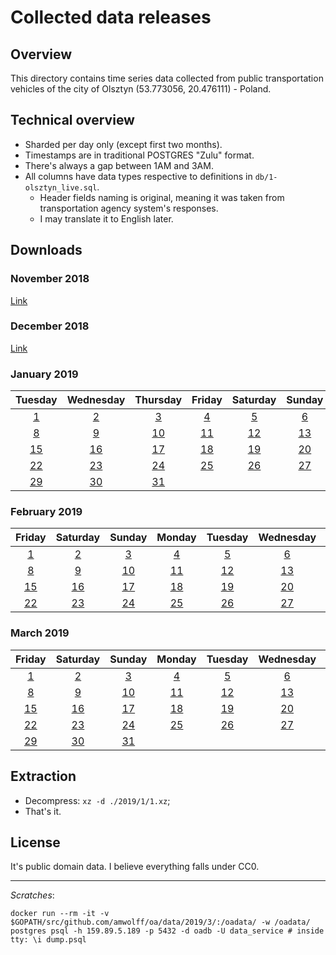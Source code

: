 # Collected data releases

## Overview
This directory contains time series data collected from public transportation vehicles of the city of Olsztyn (53.773056, 20.476111) - Poland.

## Technical overview
- Sharded per day only (except first two months).
- Timestamps are in traditional POSTGRES "Zulu" format.
- There's always a gap between 1AM and 3AM.
- All columns have data types respective to definitions in `db/1-olsztyn_live.sql`.
    - Header fields naming is original, meaning it was taken from transportation agency system's responses.
    - I may translate it to English later.

## Downloads
### November 2018
[Link](https://s3.eu-central-1.amazonaws.com/olsztynskie-autobusy-data/2018/11.csv.xz)

### December 2018
[Link](https://s3.eu-central-1.amazonaws.com/olsztynskie-autobusy-data/2018/12.csv.xz)

### January 2019
|                                         Tuesday                                        |                                        Wednesday                                       |                                        Thursday                                        |                                         Friday                                         |                                        Saturday                                        |                                         Sunday                                         |                                         Monday                                         |
|:--------------------------------------------------------------------------------------:|:--------------------------------------------------------------------------------------:|:--------------------------------------------------------------------------------------:|:--------------------------------------------------------------------------------------:|:--------------------------------------------------------------------------------------:|:--------------------------------------------------------------------------------------:|:--------------------------------------------------------------------------------------:|
|  [1](https://s3.eu-central-1.amazonaws.com/olsztynskie-autobusy-data/2019/1/1.csv.xz)  |  [2](https://s3.eu-central-1.amazonaws.com/olsztynskie-autobusy-data/2019/1/2.csv.xz)  |  [3](https://s3.eu-central-1.amazonaws.com/olsztynskie-autobusy-data/2019/1/3.csv.xz)  |  [4](https://s3.eu-central-1.amazonaws.com/olsztynskie-autobusy-data/2019/1/4.csv.xz)  |  [5](https://s3.eu-central-1.amazonaws.com/olsztynskie-autobusy-data/2019/1/5.csv.xz)  |  [6](https://s3.eu-central-1.amazonaws.com/olsztynskie-autobusy-data/2019/1/6.csv.xz)  |  [7](https://s3.eu-central-1.amazonaws.com/olsztynskie-autobusy-data/2019/1/7.csv.xz)  |
|  [8](https://s3.eu-central-1.amazonaws.com/olsztynskie-autobusy-data/2019/1/8.csv.xz)  |  [9](https://s3.eu-central-1.amazonaws.com/olsztynskie-autobusy-data/2019/1/9.csv.xz)  | [10](https://s3.eu-central-1.amazonaws.com/olsztynskie-autobusy-data/2019/1/10.csv.xz) | [11](https://s3.eu-central-1.amazonaws.com/olsztynskie-autobusy-data/2019/1/11.csv.xz) | [12](https://s3.eu-central-1.amazonaws.com/olsztynskie-autobusy-data/2019/1/12.csv.xz) | [13](https://s3.eu-central-1.amazonaws.com/olsztynskie-autobusy-data/2019/1/13.csv.xz) | [14](https://s3.eu-central-1.amazonaws.com/olsztynskie-autobusy-data/2019/1/14.csv.xz) |
| [15](https://s3.eu-central-1.amazonaws.com/olsztynskie-autobusy-data/2019/1/15.csv.xz) | [16](https://s3.eu-central-1.amazonaws.com/olsztynskie-autobusy-data/2019/1/16.csv.xz) | [17](https://s3.eu-central-1.amazonaws.com/olsztynskie-autobusy-data/2019/1/17.csv.xz) | [18](https://s3.eu-central-1.amazonaws.com/olsztynskie-autobusy-data/2019/1/18.csv.xz) | [19](https://s3.eu-central-1.amazonaws.com/olsztynskie-autobusy-data/2019/1/19.csv.xz) | [20](https://s3.eu-central-1.amazonaws.com/olsztynskie-autobusy-data/2019/1/20.csv.xz) | [21](https://s3.eu-central-1.amazonaws.com/olsztynskie-autobusy-data/2019/1/21.csv.xz) |
| [22](https://s3.eu-central-1.amazonaws.com/olsztynskie-autobusy-data/2019/1/22.csv.xz) | [23](https://s3.eu-central-1.amazonaws.com/olsztynskie-autobusy-data/2019/1/23.csv.xz) | [24](https://s3.eu-central-1.amazonaws.com/olsztynskie-autobusy-data/2019/1/24.csv.xz) | [25](https://s3.eu-central-1.amazonaws.com/olsztynskie-autobusy-data/2019/1/25.csv.xz) | [26](https://s3.eu-central-1.amazonaws.com/olsztynskie-autobusy-data/2019/1/26.csv.xz) | [27](https://s3.eu-central-1.amazonaws.com/olsztynskie-autobusy-data/2019/1/27.csv.xz) | [28](https://s3.eu-central-1.amazonaws.com/olsztynskie-autobusy-data/2019/1/28.csv.xz) |
| [29](https://s3.eu-central-1.amazonaws.com/olsztynskie-autobusy-data/2019/1/29.csv.xz) | [30](https://s3.eu-central-1.amazonaws.com/olsztynskie-autobusy-data/2019/1/30.csv.xz) | [31](https://s3.eu-central-1.amazonaws.com/olsztynskie-autobusy-data/2019/1/31.csv.xz) |                                                                                        |                                                                                        |                                                                                        |                                                                                        |

### February 2019
|                                         Friday                                         |                                        Saturday                                        |                                         Sunday                                         |                                         Monday                                         |                                         Tuesday                                        |                                        Wednesday                                       |                                        Thursday                                        |
|:--------------------------------------------------------------------------------------:|:--------------------------------------------------------------------------------------:|:--------------------------------------------------------------------------------------:|:--------------------------------------------------------------------------------------:|:--------------------------------------------------------------------------------------:|:--------------------------------------------------------------------------------------:|:--------------------------------------------------------------------------------------:|
|  [1](https://s3.eu-central-1.amazonaws.com/olsztynskie-autobusy-data/2019/2/1.csv.xz)  |  [2](https://s3.eu-central-1.amazonaws.com/olsztynskie-autobusy-data/2019/2/2.csv.xz)  |  [3](https://s3.eu-central-1.amazonaws.com/olsztynskie-autobusy-data/2019/2/3.csv.xz)  |  [4](https://s3.eu-central-1.amazonaws.com/olsztynskie-autobusy-data/2019/2/4.csv.xz)  |  [5](https://s3.eu-central-1.amazonaws.com/olsztynskie-autobusy-data/2019/2/5.csv.xz)  |  [6](https://s3.eu-central-1.amazonaws.com/olsztynskie-autobusy-data/2019/2/6.csv.xz)  |  [7](https://s3.eu-central-1.amazonaws.com/olsztynskie-autobusy-data/2019/2/7.csv.xz)  |
|  [8](https://s3.eu-central-1.amazonaws.com/olsztynskie-autobusy-data/2019/2/8.csv.xz)  |  [9](https://s3.eu-central-1.amazonaws.com/olsztynskie-autobusy-data/2019/2/9.csv.xz)  | [10](https://s3.eu-central-1.amazonaws.com/olsztynskie-autobusy-data/2019/2/10.csv.xz) | [11](https://s3.eu-central-1.amazonaws.com/olsztynskie-autobusy-data/2019/2/11.csv.xz) | [12](https://s3.eu-central-1.amazonaws.com/olsztynskie-autobusy-data/2019/2/12.csv.xz) | [13](https://s3.eu-central-1.amazonaws.com/olsztynskie-autobusy-data/2019/2/13.csv.xz) | [14](https://s3.eu-central-1.amazonaws.com/olsztynskie-autobusy-data/2019/2/14.csv.xz) |
| [15](https://s3.eu-central-1.amazonaws.com/olsztynskie-autobusy-data/2019/2/15.csv.xz) | [16](https://s3.eu-central-1.amazonaws.com/olsztynskie-autobusy-data/2019/2/16.csv.xz) | [17](https://s3.eu-central-1.amazonaws.com/olsztynskie-autobusy-data/2019/2/17.csv.xz) | [18](https://s3.eu-central-1.amazonaws.com/olsztynskie-autobusy-data/2019/2/18.csv.xz) | [19](https://s3.eu-central-1.amazonaws.com/olsztynskie-autobusy-data/2019/2/19.csv.xz) | [20](https://s3.eu-central-1.amazonaws.com/olsztynskie-autobusy-data/2019/2/20.csv.xz) | [21](https://s3.eu-central-1.amazonaws.com/olsztynskie-autobusy-data/2019/2/21.csv.xz) |
| [22](https://s3.eu-central-1.amazonaws.com/olsztynskie-autobusy-data/2019/2/22.csv.xz) | [23](https://s3.eu-central-1.amazonaws.com/olsztynskie-autobusy-data/2019/2/23.csv.xz) | [24](https://s3.eu-central-1.amazonaws.com/olsztynskie-autobusy-data/2019/2/24.csv.xz) | [25](https://s3.eu-central-1.amazonaws.com/olsztynskie-autobusy-data/2019/2/25.csv.xz) | [26](https://s3.eu-central-1.amazonaws.com/olsztynskie-autobusy-data/2019/2/26.csv.xz) | [27](https://s3.eu-central-1.amazonaws.com/olsztynskie-autobusy-data/2019/2/27.csv.xz) | [28](https://s3.eu-central-1.amazonaws.com/olsztynskie-autobusy-data/2019/2/28.csv.xz) |

### March 2019
|                                         Friday                                         |                                        Saturday                                        |                                         Sunday                                         |                                         Monday                                         |                                         Tuesday                                        |                                        Wednesday                                       |                                        Thursday                                        |
|:--------------------------------------------------------------------------------------:|:--------------------------------------------------------------------------------------:|:--------------------------------------------------------------------------------------:|:--------------------------------------------------------------------------------------:|:--------------------------------------------------------------------------------------:|:--------------------------------------------------------------------------------------:|:--------------------------------------------------------------------------------------:|
|  [1](https://s3.eu-central-1.amazonaws.com/olsztynskie-autobusy-data/2019/3/1.csv.xz)  |  [2](https://s3.eu-central-1.amazonaws.com/olsztynskie-autobusy-data/2019/3/2.csv.xz)  |  [3](https://s3.eu-central-1.amazonaws.com/olsztynskie-autobusy-data/2019/3/3.csv.xz)  |  [4](https://s3.eu-central-1.amazonaws.com/olsztynskie-autobusy-data/2019/3/4.csv.xz)  |  [5](https://s3.eu-central-1.amazonaws.com/olsztynskie-autobusy-data/2019/3/5.csv.xz)  |  [6](https://s3.eu-central-1.amazonaws.com/olsztynskie-autobusy-data/2019/3/6.csv.xz)  |  [7](https://s3.eu-central-1.amazonaws.com/olsztynskie-autobusy-data/2019/3/7.csv.xz)  |
|  [8](https://s3.eu-central-1.amazonaws.com/olsztynskie-autobusy-data/2019/3/8.csv.xz)  |  [9](https://s3.eu-central-1.amazonaws.com/olsztynskie-autobusy-data/2019/3/9.csv.xz)  | [10](https://s3.eu-central-1.amazonaws.com/olsztynskie-autobusy-data/2019/3/10.csv.xz) | [11](https://s3.eu-central-1.amazonaws.com/olsztynskie-autobusy-data/2019/3/11.csv.xz) | [12](https://s3.eu-central-1.amazonaws.com/olsztynskie-autobusy-data/2019/3/12.csv.xz) | [13](https://s3.eu-central-1.amazonaws.com/olsztynskie-autobusy-data/2019/3/13.csv.xz) | [14](https://s3.eu-central-1.amazonaws.com/olsztynskie-autobusy-data/2019/3/14.csv.xz) |
| [15](https://s3.eu-central-1.amazonaws.com/olsztynskie-autobusy-data/2019/3/15.csv.xz) | [16](https://s3.eu-central-1.amazonaws.com/olsztynskie-autobusy-data/2019/3/16.csv.xz) | [17](https://s3.eu-central-1.amazonaws.com/olsztynskie-autobusy-data/2019/3/17.csv.xz) | [18](https://s3.eu-central-1.amazonaws.com/olsztynskie-autobusy-data/2019/3/18.csv.xz) | [19](https://s3.eu-central-1.amazonaws.com/olsztynskie-autobusy-data/2019/3/19.csv.xz) | [20](https://s3.eu-central-1.amazonaws.com/olsztynskie-autobusy-data/2019/3/20.csv.xz) | [21](https://s3.eu-central-1.amazonaws.com/olsztynskie-autobusy-data/2019/3/21.csv.xz) |
| [22](https://s3.eu-central-1.amazonaws.com/olsztynskie-autobusy-data/2019/3/22.csv.xz) | [23](https://s3.eu-central-1.amazonaws.com/olsztynskie-autobusy-data/2019/3/23.csv.xz) | [24](https://s3.eu-central-1.amazonaws.com/olsztynskie-autobusy-data/2019/3/24.csv.xz) | [25](https://s3.eu-central-1.amazonaws.com/olsztynskie-autobusy-data/2019/3/25.csv.xz) | [26](https://s3.eu-central-1.amazonaws.com/olsztynskie-autobusy-data/2019/3/26.csv.xz) | [27](https://s3.eu-central-1.amazonaws.com/olsztynskie-autobusy-data/2019/3/27.csv.xz) | [28](https://s3.eu-central-1.amazonaws.com/olsztynskie-autobusy-data/2019/3/28.csv.xz) |
| [29](https://s3.eu-central-1.amazonaws.com/olsztynskie-autobusy-data/2019/1/29.csv.xz) | [30](https://s3.eu-central-1.amazonaws.com/olsztynskie-autobusy-data/2019/1/30.csv.xz) | [31](https://s3.eu-central-1.amazonaws.com/olsztynskie-autobusy-data/2019/1/31.csv.xz) |                                                                                        |                                                                                        |                                                                                        |                                                                                        |

## Extraction
- Decompress: `xz -d ./2019/1/1.xz`;
- That's it.
## License
It's public domain data. I believe everything falls under CC0.

***

*Scratches*:
```
docker run --rm -it -v $GOPATH/src/github.com/amwolff/oa/data/2019/3/:/oadata/ -w /oadata/ postgres psql -h 159.89.5.189 -p 5432 -d oadb -U data_service # inside tty: \i dump.psql
```
